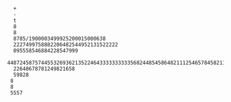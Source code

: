 
      
      +
      -
      t
      8
      8
      8785/1900003499925200015000638
      2227499758882206482544952131522222
      095558546884228547999
      448724587574455326936213522464333333333356824485458648211125465784582112852835833819095464829065858379
      22648678781249821658
      59828
     8
     8
     5557
     
     
     
